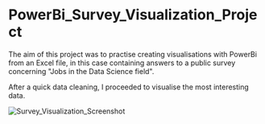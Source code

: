 # PowerBi_Survey_Visualization_Project

The aim of this project was to practise creating visualisations with PowerBi from an Excel file, in this case containing answers to a public survey concerning "Jobs in the Data Science field".

After a quick data cleaning, I proceeded to visualise the most interesting data.

![Survey_Visualization_Screenshot](https://github.com/leonardobertocco/PowerBi_Survey_Visualization_Project/assets/124268679/c7a175e2-29b5-4c8f-80ac-79bee0df3ac9)
